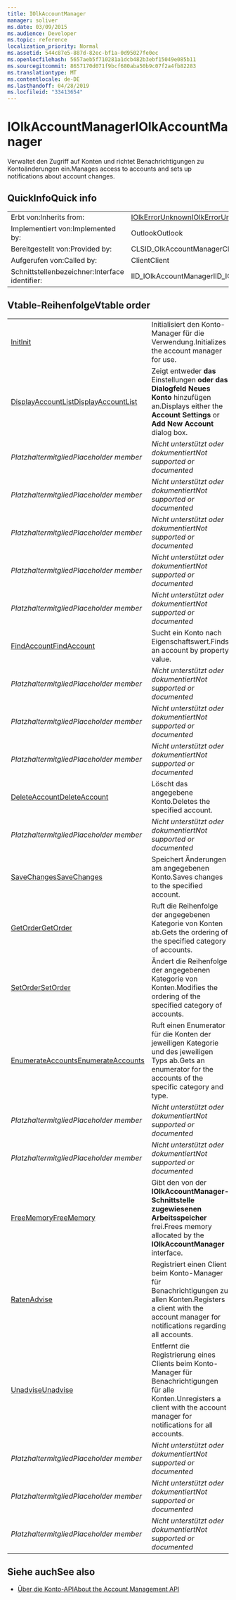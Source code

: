 ```yaml
---
title: IOlkAccountManager
manager: soliver
ms.date: 03/09/2015
ms.audience: Developer
ms.topic: reference
localization_priority: Normal
ms.assetid: 544c87e5-887d-82ec-bf1a-0d95027fe0ec
ms.openlocfilehash: 5657aeb5f710281a1dcb482b3ebf15049e085b11
ms.sourcegitcommit: 8657170d071f9bcf680aba50b9c07f2a4fb82283
ms.translationtype: MT
ms.contentlocale: de-DE
ms.lasthandoff: 04/28/2019
ms.locfileid: "33413654"
---
```

# <a name="iolkaccountmanager"></a><span data-ttu-id="99f66-102">IOlkAccountManager</span><span class="sxs-lookup"><span data-stu-id="99f66-102">IOlkAccountManager</span></span>

<span data-ttu-id="99f66-103">Verwaltet den Zugriff auf Konten und richtet Benachrichtigungen zu Kontoänderungen ein.</span><span class="sxs-lookup"><span data-stu-id="99f66-103">Manages access to accounts and sets up notifications about account changes.</span></span>
  
## <a name="quick-info"></a><span data-ttu-id="99f66-104">QuickInfo</span><span class="sxs-lookup"><span data-stu-id="99f66-104">Quick info</span></span>

|||
|:-----|:-----|
|<span data-ttu-id="99f66-105">Erbt von:</span><span class="sxs-lookup"><span data-stu-id="99f66-105">Inherits from:</span></span>  <br/> |[<span data-ttu-id="99f66-106">IOlkErrorUnknown</span><span class="sxs-lookup"><span data-stu-id="99f66-106">IOlkErrorUnknown</span></span>](iolkerrorunknown.md) <br/> |
|<span data-ttu-id="99f66-107">Implementiert von:</span><span class="sxs-lookup"><span data-stu-id="99f66-107">Implemented by:</span></span>  <br/> |<span data-ttu-id="99f66-108">Outlook</span><span class="sxs-lookup"><span data-stu-id="99f66-108">Outlook</span></span>  <br/> |
|<span data-ttu-id="99f66-109">Bereitgestellt von:</span><span class="sxs-lookup"><span data-stu-id="99f66-109">Provided by:</span></span>  <br/> |<span data-ttu-id="99f66-110">CLSID_OlkAccountManager</span><span class="sxs-lookup"><span data-stu-id="99f66-110">CLSID_OlkAccountManager</span></span>  <br/> |
|<span data-ttu-id="99f66-111">Aufgerufen von:</span><span class="sxs-lookup"><span data-stu-id="99f66-111">Called by:</span></span>  <br/> |<span data-ttu-id="99f66-112">Client</span><span class="sxs-lookup"><span data-stu-id="99f66-112">Client</span></span>  <br/> |
|<span data-ttu-id="99f66-113">Schnittstellenbezeichner:</span><span class="sxs-lookup"><span data-stu-id="99f66-113">Interface identifier:</span></span>  <br/> |<span data-ttu-id="99f66-114">IID_IOlkAccountManager</span><span class="sxs-lookup"><span data-stu-id="99f66-114">IID_IOlkAccountManager</span></span>  <br/> |
   
## <a name="vtable-order"></a><span data-ttu-id="99f66-115">Vtable-Reihenfolge</span><span class="sxs-lookup"><span data-stu-id="99f66-115">Vtable order</span></span>

|||
|:-----|:-----|
|[<span data-ttu-id="99f66-116">Init</span><span class="sxs-lookup"><span data-stu-id="99f66-116">Init</span></span>](iolkaccountmanager-init.md) <br/> |<span data-ttu-id="99f66-117">Initialisiert den Konto-Manager für die Verwendung.</span><span class="sxs-lookup"><span data-stu-id="99f66-117">Initializes the account manager for use.</span></span>  <br/> |
|[<span data-ttu-id="99f66-118">DisplayAccountList</span><span class="sxs-lookup"><span data-stu-id="99f66-118">DisplayAccountList</span></span>](iolkaccountmanager-displayaccountlist.md) <br/> |<span data-ttu-id="99f66-119">Zeigt entweder **das** Einstellungen **oder das Dialogfeld Neues Konto** hinzufügen an.</span><span class="sxs-lookup"><span data-stu-id="99f66-119">Displays either the **Account Settings** or **Add New Account** dialog box.</span></span>  <br/> |
| <span data-ttu-id="99f66-120">*Platzhaltermitglied*</span><span class="sxs-lookup"><span data-stu-id="99f66-120">*Placeholder member*</span></span>  <br/> | <span data-ttu-id="99f66-121">*Nicht unterstützt oder dokumentiert*</span><span class="sxs-lookup"><span data-stu-id="99f66-121">*Not supported or documented*</span></span>  <br/> |
| <span data-ttu-id="99f66-122">*Platzhaltermitglied*</span><span class="sxs-lookup"><span data-stu-id="99f66-122">*Placeholder member*</span></span>  <br/> | <span data-ttu-id="99f66-123">*Nicht unterstützt oder dokumentiert*</span><span class="sxs-lookup"><span data-stu-id="99f66-123">*Not supported or documented*</span></span>  <br/> |
| <span data-ttu-id="99f66-124">*Platzhaltermitglied*</span><span class="sxs-lookup"><span data-stu-id="99f66-124">*Placeholder member*</span></span>  <br/> | <span data-ttu-id="99f66-125">*Nicht unterstützt oder dokumentiert*</span><span class="sxs-lookup"><span data-stu-id="99f66-125">*Not supported or documented*</span></span>  <br/> |
| <span data-ttu-id="99f66-126">*Platzhaltermitglied*</span><span class="sxs-lookup"><span data-stu-id="99f66-126">*Placeholder member*</span></span>  <br/> | <span data-ttu-id="99f66-127">*Nicht unterstützt oder dokumentiert*</span><span class="sxs-lookup"><span data-stu-id="99f66-127">*Not supported or documented*</span></span>  <br/> |
| <span data-ttu-id="99f66-128">*Platzhaltermitglied*</span><span class="sxs-lookup"><span data-stu-id="99f66-128">*Placeholder member*</span></span>  <br/> | <span data-ttu-id="99f66-129">*Nicht unterstützt oder dokumentiert*</span><span class="sxs-lookup"><span data-stu-id="99f66-129">*Not supported or documented*</span></span>  <br/> |
|[<span data-ttu-id="99f66-130">FindAccount</span><span class="sxs-lookup"><span data-stu-id="99f66-130">FindAccount</span></span>](iolkaccountmanager-findaccount.md) <br/> |<span data-ttu-id="99f66-131">Sucht ein Konto nach Eigenschaftswert.</span><span class="sxs-lookup"><span data-stu-id="99f66-131">Finds an account by property value.</span></span>  <br/> |
| <span data-ttu-id="99f66-132">*Platzhaltermitglied*</span><span class="sxs-lookup"><span data-stu-id="99f66-132">*Placeholder member*</span></span>  <br/> | <span data-ttu-id="99f66-133">*Nicht unterstützt oder dokumentiert*</span><span class="sxs-lookup"><span data-stu-id="99f66-133">*Not supported or documented*</span></span>  <br/> |
| <span data-ttu-id="99f66-134">*Platzhaltermitglied*</span><span class="sxs-lookup"><span data-stu-id="99f66-134">*Placeholder member*</span></span>  <br/> | <span data-ttu-id="99f66-135">*Nicht unterstützt oder dokumentiert*</span><span class="sxs-lookup"><span data-stu-id="99f66-135">*Not supported or documented*</span></span>  <br/> |
| <span data-ttu-id="99f66-136">*Platzhaltermitglied*</span><span class="sxs-lookup"><span data-stu-id="99f66-136">*Placeholder member*</span></span>  <br/> | <span data-ttu-id="99f66-137">*Nicht unterstützt oder dokumentiert*</span><span class="sxs-lookup"><span data-stu-id="99f66-137">*Not supported or documented*</span></span>  <br/> |
|[<span data-ttu-id="99f66-138">DeleteAccount</span><span class="sxs-lookup"><span data-stu-id="99f66-138">DeleteAccount</span></span>](iolkaccountmanager-deleteaccount.md) <br/> |<span data-ttu-id="99f66-139">Löscht das angegebene Konto.</span><span class="sxs-lookup"><span data-stu-id="99f66-139">Deletes the specified account.</span></span>  <br/> |
| <span data-ttu-id="99f66-140">*Platzhaltermitglied*</span><span class="sxs-lookup"><span data-stu-id="99f66-140">*Placeholder member*</span></span>  <br/> | <span data-ttu-id="99f66-141">*Nicht unterstützt oder dokumentiert*</span><span class="sxs-lookup"><span data-stu-id="99f66-141">*Not supported or documented*</span></span>  <br/> |
|[<span data-ttu-id="99f66-142">SaveChanges</span><span class="sxs-lookup"><span data-stu-id="99f66-142">SaveChanges</span></span>](iolkaccountmanager-savechanges.md) <br/> |<span data-ttu-id="99f66-143">Speichert Änderungen am angegebenen Konto.</span><span class="sxs-lookup"><span data-stu-id="99f66-143">Saves changes to the specified account.</span></span>  <br/> |
|[<span data-ttu-id="99f66-144">GetOrder</span><span class="sxs-lookup"><span data-stu-id="99f66-144">GetOrder</span></span>](iolkaccountmanager-getorder.md) <br/> |<span data-ttu-id="99f66-145">Ruft die Reihenfolge der angegebenen Kategorie von Konten ab.</span><span class="sxs-lookup"><span data-stu-id="99f66-145">Gets the ordering of the specified category of accounts.</span></span>  <br/> |
|[<span data-ttu-id="99f66-146">SetOrder</span><span class="sxs-lookup"><span data-stu-id="99f66-146">SetOrder</span></span>](iolkaccountmanager-setorder.md) <br/> |<span data-ttu-id="99f66-147">Ändert die Reihenfolge der angegebenen Kategorie von Konten.</span><span class="sxs-lookup"><span data-stu-id="99f66-147">Modifies the ordering of the specified category of accounts.</span></span>  <br/> |
|[<span data-ttu-id="99f66-148">EnumerateAccounts</span><span class="sxs-lookup"><span data-stu-id="99f66-148">EnumerateAccounts</span></span>](iolkaccountmanager-enumerateaccounts.md) <br/> |<span data-ttu-id="99f66-149">Ruft einen Enumerator für die Konten der jeweiligen Kategorie und des jeweiligen Typs ab.</span><span class="sxs-lookup"><span data-stu-id="99f66-149">Gets an enumerator for the accounts of the specific category and type.</span></span>  <br/> |
| <span data-ttu-id="99f66-150">*Platzhaltermitglied*</span><span class="sxs-lookup"><span data-stu-id="99f66-150">*Placeholder member*</span></span>  <br/> | <span data-ttu-id="99f66-151">*Nicht unterstützt oder dokumentiert*</span><span class="sxs-lookup"><span data-stu-id="99f66-151">*Not supported or documented*</span></span>  <br/> |
| <span data-ttu-id="99f66-152">*Platzhaltermitglied*</span><span class="sxs-lookup"><span data-stu-id="99f66-152">*Placeholder member*</span></span>  <br/> | <span data-ttu-id="99f66-153">*Nicht unterstützt oder dokumentiert*</span><span class="sxs-lookup"><span data-stu-id="99f66-153">*Not supported or documented*</span></span>  <br/> |
|[<span data-ttu-id="99f66-154">FreeMemory</span><span class="sxs-lookup"><span data-stu-id="99f66-154">FreeMemory</span></span>](iolkaccountmanager-freememory.md) <br/> |<span data-ttu-id="99f66-155">Gibt den von der **IOlkAccountManager-Schnittstelle zugewiesenen Arbeitsspeicher** frei.</span><span class="sxs-lookup"><span data-stu-id="99f66-155">Frees memory allocated by the **IOlkAccountManager** interface.</span></span>  <br/> |
|[<span data-ttu-id="99f66-156">Raten</span><span class="sxs-lookup"><span data-stu-id="99f66-156">Advise</span></span>](iolkaccountmanager-advise.md) <br/> |<span data-ttu-id="99f66-157">Registriert einen Client beim Konto-Manager für Benachrichtigungen zu allen Konten.</span><span class="sxs-lookup"><span data-stu-id="99f66-157">Registers a client with the account manager for notifications regarding all accounts.</span></span>  <br/> |
|[<span data-ttu-id="99f66-158">Unadvise</span><span class="sxs-lookup"><span data-stu-id="99f66-158">Unadvise</span></span>](iolkaccountmanager-unadvise.md) <br/> |<span data-ttu-id="99f66-159">Entfernt die Registrierung eines Clients beim Konto-Manager für Benachrichtigungen für alle Konten.</span><span class="sxs-lookup"><span data-stu-id="99f66-159">Unregisters a client with the account manager for notifications for all accounts.</span></span>  <br/> |
| <span data-ttu-id="99f66-160">*Platzhaltermitglied*</span><span class="sxs-lookup"><span data-stu-id="99f66-160">*Placeholder member*</span></span>  <br/> | <span data-ttu-id="99f66-161">*Nicht unterstützt oder dokumentiert*</span><span class="sxs-lookup"><span data-stu-id="99f66-161">*Not supported or documented*</span></span>  <br/> |
| <span data-ttu-id="99f66-162">*Platzhaltermitglied*</span><span class="sxs-lookup"><span data-stu-id="99f66-162">*Placeholder member*</span></span>  <br/> | <span data-ttu-id="99f66-163">*Nicht unterstützt oder dokumentiert*</span><span class="sxs-lookup"><span data-stu-id="99f66-163">*Not supported or documented*</span></span>  <br/> |
| <span data-ttu-id="99f66-164">*Platzhaltermitglied*</span><span class="sxs-lookup"><span data-stu-id="99f66-164">*Placeholder member*</span></span>  <br/> | <span data-ttu-id="99f66-165">*Nicht unterstützt oder dokumentiert*</span><span class="sxs-lookup"><span data-stu-id="99f66-165">*Not supported or documented*</span></span>  <br/> |
   
## <a name="see-also"></a><span data-ttu-id="99f66-166">Siehe auch</span><span class="sxs-lookup"><span data-stu-id="99f66-166">See also</span></span>

- [<span data-ttu-id="99f66-167">Über die Konto-API</span><span class="sxs-lookup"><span data-stu-id="99f66-167">About the Account Management API</span></span>](about-the-account-management-api.md)

